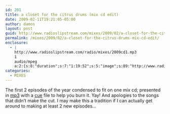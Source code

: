 ```yaml
---
id: 201
title: a closet for the citrus drums (mix cd edit)
date: 2009-02-11T19:21:05-05:00
author: damon
layout: post
guid: http://www.radioslipstream.com/mixes/2009/02/a-closet-for-the-citrus-drums-mix-cd-edit/
permalink: /mixes/2009/02/a-closet-for-the-citrus-drums-mix-cd-edit/
enclosure:
  - |
    http://www.radioslipstream.com/radio/mixes/2009cd1.mp3
    1
    audio/mpeg
    a:2:{s:8:"duration";s:7:"1:19:52";s:5:"image";s:89:"http://www.radioslipstream.com/wp/wp-content/plugins/podpress//images/vpreview_center.png";}
categories:
  - MIXES
---
```

The first 2 episodes of the year condensed to fit on one mix cd; presented in [mp3](/radio/mixes/2009cd1.mp3) with a [cue](/radio/mixes/2009cd1.cue) file to help you burn it. Yay! And apologies to the songs that didn’t make the cut. I may make this a tradition if I can actually get around to making at least 2 new episodes&#8230;